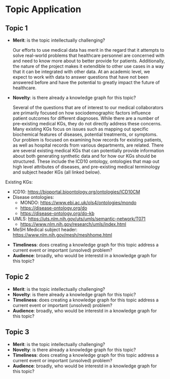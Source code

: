 # Topic Application

## Topic 1
* **Merit**: is the topic intellectually challenging?

  Our efforts to use medical data has merit in the regard that it attempts to solve real-world problems that healthcare personnel are concerned with and need to know more about to better provide for patients. Additionally, the nature of the project makes it extendible to other use cases in a way that it can be integrated with other data. At an academic level, we expect to work with data to answer questions that have not been answered before and have the potential to greatly impact the future of healthcare.
    
* **Novelty**: is there already a knowledge graph for this topic?
  
  Several of the questions that are of interest to our medical collaborators are primarily focused on how sociodemographic factors influence patient outcomes for different diagnoses. While there are a number of pre-existing medical KGs, they do not directly address these concerns. Many existing KGs focus on issues such as mapping out specific biochemical features of diseases, potential treatments, or symptoms. Our problem is focused on examining how records for existing patients, as well as hospital records from various departments, are related. There are several existing medical KGs that can potentially provide information about both generating synthetic data and for how our KGs should be structured. These include the ICD10 ontology, ontologies that map out high level attributes of diseases, and pre-existing medical terminology and subject header KGs (all linked below).

Existing KGs:
- ICD10: https://bioportal.bioontology.org/ontologies/ICD10CM
- Disease ontologies:
	- MONDO: https://www.ebi.ac.uk/ols4/ontologies/mondo
	- https://disease-ontology.org/do
	- https://disease-ontology.org/do-kb
- UMLS: https://uts.nlm.nih.gov/uts/umls/semantic-network/T071
	- https://www.nlm.nih.gov/research/umls/index.html
- MeSH Medical subject header: https://www.nlm.nih.gov/mesh/meshhome.html
    
* **Timeliness**: does creating a knowledge graph for this topic address a current event or important (unsolved) problem?
* **Audience**: broadly, who would be interestd in a knowledge graph for this topic?

## Topic 2
* **Merit**: is the topic intellectually challenging?
* **Novelty**: is there already a knowledge graph for this topic?
* **Timeliness**: does creating a knowledge graph for this topic address a current event or important (unsolved) problem?
* **Audience**: broadly, who would be interestd in a knowledge graph for this topic?

## Topic 3
* **Merit**: is the topic intellectually challenging?
* **Novelty**: is there already a knowledge graph for this topic?
* **Timeliness**: does creating a knowledge graph for this topic address a current event or important (unsolved) problem?
* **Audience**: broadly, who would be interestd in a knowledge graph for this topic?
